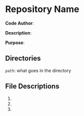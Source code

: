 # Repository Name

**Code Author**: 

**Description**:

**Purpose**:

## Directories

`path`: what goes in the directory

## File Descriptions

1.
2.
3.
